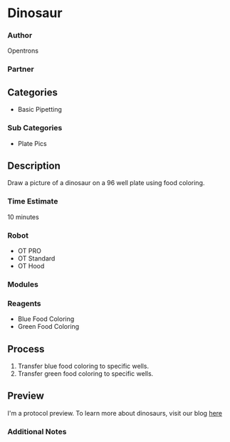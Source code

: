 # Dinosaur

### Author
Opentrons

### Partner

## Categories
* Basic Pipetting

### Sub Categories
* Plate Pics

## Description
Draw a picture of a dinosaur on a 96 well plate using food coloring.

### Time Estimate
10 minutes

### Robot
* OT PRO 
* OT Standard
* OT Hood

### Modules

### Reagents
* Blue Food Coloring
* Green Food Coloring

## Process
1. Transfer blue food coloring to specific wells.
2. Transfer green food coloring to specific wells.


## Preview
I'm a protocol preview. To learn more about dinosaurs, visit our blog [here](https://en.wikipedia.org/wiki/Dinosaur)

### Additional Notes
